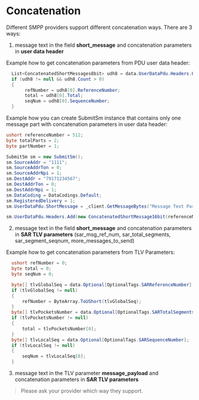 Concatenation
==============

Different SMPP providers support different concatenation ways. There are 3 ways:

1. message text in the field **short_message** and concatenation parameters in **user data header**

Example how to get concatenation parameters from PDU user data header:
```cs
  List<ConcatenatedShortMessages8bit> udh8 = data.UserDataPdu.Headers.Of<ConcatenatedShortMessages8bit>();
  if (udh8 != null && udh8.Count > 0)
  {
       refNumber = udh8[0].ReferenceNumber;
       total = udh8[0].Total;
       seqNum = udh8[0].SequenceNumber;
  }
```

Example how you can create SubmitSm instance that contains only one message part with concatenation parameters in user data header:

```cs
ushort referenceNumber = 512;
byte totalParts = 2;
byte partNumber = 1;

SubmitSm sm = new SubmitSm();
sm.SourceAddr = "1111";
sm.SourceAddrTon = 0;
sm.SourceAddrNpi = 1;
sm.DestAddr = "79171234567";
sm.DestAddrTon = 0;
sm.DestAddrNpi = 1;
sm.DataCoding = DataCodings.Default;
sm.RegisteredDelivery = 1;
sm.UserDataPdu.ShortMessage = _client.GetMessageBytes("Message Text Part", sm.DataCoding);

sm.UserDataPdu.Headers.Add(new ConcatenatedShortMessage16bit(referenceNumber, totalParts, partNumber));

```


2. message text in the field **short_message** and concatenation parameters in **SAR TLV parameters** (sar_msg_ref_num, sar_total_segments, sar_segment_seqnum, more_messages_to_send)

Example how to get concatenation parameters from TLV Parameters:

```cs
  ushort refNumber = 0;
  byte total = 0;
  byte seqNum = 0;

  byte[] tlvGlobalSeq = data.Optional[OptionalTags.SARReferenceNumber];
  if (tlvGlobalSeq != null)
  {
      refNumber = ByteArray.ToUShort(tlvGlobalSeq);
  }
  byte[] tlvPocketsNumber = data.Optional[OptionalTags.SARTotalSegments];
  if (tlvPocketsNumber != null)
  {
      total = tlvPocketsNumber[0];
  }
  byte[] tlvLocalSeq = data.Optional[OptionalTags.SARSequenceNumber];
  if (tlvLocalSeq != null)
  {
      seqNum = tlvLocalSeq[0];
  }
```

3. message text in the TLV parameter **message_payload** and concatenation parameters in **SAR TLV parameters**

> Please ask your provider which way they support.



